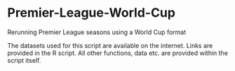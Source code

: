 # Premier-League-World-Cup
Rerunning Premier League seasons using a World Cup format

The datasets used for this script are available on the internet. Links are provided in the R script. All other functions, data etc. are provided within the script itself.
